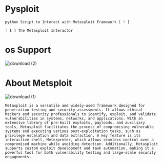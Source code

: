 # Pysploit 
    python Script to Interact with Metasploit Framework [ ! ]

    [ $ ] The Metasploit Interactor 

# os Support
   ![download (2)](https://github.com/user-attachments/assets/6b9653bd-9e91-4c17-8409-a1236f9bead7)


# About Metsploit
![download (1)](https://github.com/user-attachments/assets/a0e96b70-6d35-4cf5-95cf-2611e86d542d)

    
    Metasploit is a versatile and widely-used framework designed for penetration testing and security assessments. It allows ethical hackers and security professionals to identify, exploit, and validate     vulnerabilities in systems, networks, and applications. With an extensive library of pre-built exploits, payloads, and auxiliary tools, Metasploit facilitates the process of compromising vulnerable systems and executing various post-exploitation tasks, such as privilege escalation and data extraction. A key feature is its interactive shell, Meterpreter, which allows seamless control over a compromised machine while avoiding detection. Additionally, Metasploit supports custom exploit development and task automation, making it a powerful tool for both vulnerability testing and large-scale security engagements.
